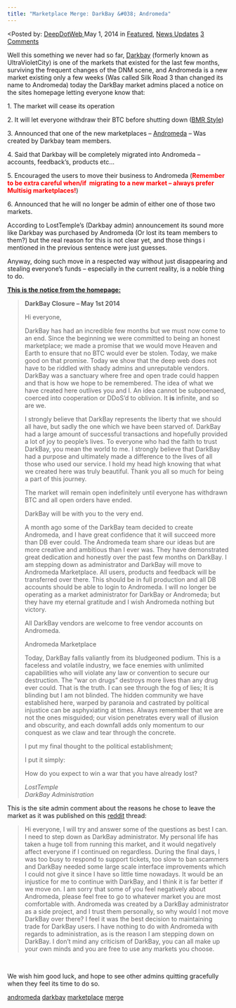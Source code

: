 ```yaml
---
title: "Marketplace Merge: DarkBay &#038; Andromeda"
---
```


<article class="post-listing post-5192 post type-post status-publish format-standard has-post-thumbnail hentry  tag-andromeda tag-darkbay tag-merge">
<<span>Posted by: <a href="https://www.deepdotweb.com/author/admin/" title="">DeepDotWeb </a></span>
    <span>May 1, 2014</span>
    <span>in <a href="https://www.deepdotweb.com/category/deepdot-news/" rel="category tag">Featured</a>, <a href="https://www.deepdotweb.com/category/news-updates/" rel="category tag">News Updates</a></span>
    <span><a href="https://www.deepdotweb.com/2014/05/01/marketplace-merge-darkbay-andromeda/#comments">3 Comments</a></span>
    </p>
    <div class="clear"></div>
    <div class="entry">
    <p>Well this something we never had so far, <a href="http://www.deepdotweb.com/marketplace-directory/listing/ultravioletcity">Darkbay</a> (formerly known as UltraVioletCity) is one of the markets that existed for the last few months, surviving the frequent changes of the DNM scene, and Andromeda is a new market existing only a few weeks (Was called Silk Road 3 than changed its name to Andromeda) today the DarkBay market admins placed a notice on the sites homepage letting everyone know that:</p>
    <p>1. The market will cease its operation</p>
    <p>2. It will let everyone withdraw their BTC before shutting down (<a href="http://www.deepdotweb.com/2013/12/01/bmr-is-shutting-down/">BMR Style</a>)</p>
    <p>3. Announced that one of the new marketplaces &#8211; <a href="http://www.deepdotweb.com/marketplace-directory/listing/andromeda-market">Andromeda</a> &#8211; Was created by Darkbay team members.</p>
    <p>4. Said that Darkbay will be completely migrated into Andromeda &#8211;  accounts, feedback&#8217;s, products etc&#8230;</p>
    <p>5. Encouraged the users to move their business to Andromeda (<strong><span style="color: #ff0000;">Remember to be extra careful when/if  migrating to a new market &#8211; always prefer Multisig marketplaces!</span></strong>)</p>
    <p>6. Announced that he will no longer be admin of either one of those two markets.</p>
    <p>According to LostTemple&#8217;s (Darkbay admin) announcement its sound more like Darkbay was purchased by Andromeda (Or lost its team members to them?) but the real reason for this is not clear yet, and those things i mentioned in the previous sentence were just guesses.</p>
    <p>Anyway, doing such move in a respected way without just disappearing and stealing everyone&#8217;s funds &#8211; especially in the current reality, is a noble thing to do.</p>
    <p><span style="text-decoration: underline;"><strong>This is the notice from the homepage:</strong></span></p>
    <blockquote>
    <div align="left">
    <p><b>DarkBay Closure &#8211; May 1st 2014</b></p>
    <p>Hi everyone,</p>
    <p>DarkBay has had an incredible few months but we must now come to an end. Since the beginning we were committed to being an honest marketplace; we made a promise that we would move Heaven and Earth to ensure that no BTC would ever be stolen. Today, we make good on that promise. Today we show that the deep web does not have to be riddled with shady admins and unreputable vendors. DarkBay was a sanctuary where free and open trade could happen and that is how we hope to be remembered. The idea of what we have created here outlives you and I. An idea cannot be subpoenaed, coerced into cooperation or DDoS&#8217;d to oblivion. It <b>is</b> infinite, and so are we.</p>
    <p>I strongly believe that DarkBay represents the liberty that we should all have, but sadly the one which we have been starved of. DarkBay had a large amount of successful transactions and hopefully provided a lot of joy to people&#8217;s lives. To everyone who had the faith to trust DarkBay, you mean the world to me. I strongly believe that DarkBay had a purpose and ultimately made a difference to the lives of all those who used our service. I hold my head high knowing that what we created here was truly beautiful. Thank you all so much for being a part of this journey.</p>
    <p>The market will remain open indefinitely until everyone has withdrawn BTC and all open orders have ended.</p>
    <p>DarkBay will be with you to the very end.</p>
    <p>A month ago some of the DarkBay team decided to create Andromeda, and I have great confidence that it will succeed more than DB ever could. The Andromeda team share our ideas but are more creative and ambitious than I ever was. They have demonstrated great dedication and honestly over the past few months on DarkBay. I am stepping down as administrator and DarkBay will move to Andromeda Marketplace. All users, products and feedback will be transferred over there. This should be in full production and all DB accounts should be able to login to Andromeda. I will no longer be operating as a market administrator for DarkBay or Andromeda; but they have my eternal gratitude and I wish Andromeda nothing but victory.</p>
    <p>All DarkBay vendors are welcome to free vendor accounts on Andromeda.</p>
    <p>Andromeda Marketplace</p>
    <p>Today, DarkBay falls valiantly from its bludgeoned podium. This is a faceless and volatile industry, we face enemies with unlimited capabilities who will violate any law or convention to secure our destruction. The &#8220;war on drugs&#8221; destroys more lives than any drug ever could. That is the truth. I can see through the fog of lies; It is blinding but I am not blinded. The hidden community we have established here, warped by paranoia and castrated by political injustice can be asphyxiating at times. Always remember that we are not the ones misguided; our vision penetrates every wall of illusion and obscurity, and each downfall adds only momentum to our conquest as we claw and tear through the concrete.</p>
    <p>I put my final thought to the political establishment;</p>
    <p>I put it simply:</p>
    <p>How do you expect to win a war that you have already lost?</p>
    <p><i>LostTemple<br/>
    DarkBay Administration</i></p>
    </div>
    </blockquote>
    <div align="left"></div>
    <p>This is the site admin comment about the reasons he chose to leave the market as it was published on this <a href="http://www.reddit.com/r/DarkNetMarkets/comments/24fsrs/darkbay_closing_sent_everyone_to_andromeda/">reddit</a> thread:</p>
    <blockquote><p>Hi everyone, I will try and answer some of the questions as best I can. I need to step down as DarkBay administrator. My personal life has taken a huge toll from running this market, and it would negatively affect everyone if I continued on regardless. During the final days, I was too busy to respond to support tickets, too slow to ban scammers and DarkBay needed some large scale interface improvements which I could not give it since I have so little time nowadays. It would be an injustice for me to continue with DarkBay, and I think it is far better if we move on. I am sorry that some of you feel negatively about Andromeda, please feel free to go to whatever market you are most comfortable with. Andromeda was created by a DarkBay administrator as a side project, and I trust them personally, so why would I not move DarkBay over there? I feel it was the best decision to maintaining trade for DarkBay users. I have nothing to do with Andromeda with regards to administration, as is the reason I am stepping down on DarkBay. I don&#8217;t mind any criticism of DarkBay, you can all make up your own minds and you are free to use any markets you choose.</p></blockquote>
    <p>&nbsp;</p>
    <p>We wish him good luck, and hope to see other admins quitting gracefully when they feel its time to do so.</p>
    </div>
    <a href="https://www.deepdotweb.com/tag/andromeda/" rel="tag">andromeda</a> <a href="https://www.deepdotweb.com/tag/darkbay/" rel="tag">darkbay</a> <a href="https://www.deepdotweb.com/tag/marketplace/" rel="tag">marketplace</a> <a href="https://www.deepdotweb.com/tag/merge/" rel="tag">merge</a></span> <span style="display:none" class="updated">2014-05-01</span>
    <div style="display:none" class="vcard author" itemprop="author" itemscope itemtype="http://schema.org/Person"><strong class="fn" itemprop="name">
    

